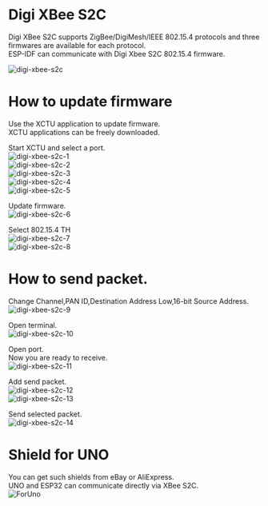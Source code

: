 # Digi XBee S2C
Digi XBee S2C supports ZigBee/DigiMesh/IEEE 802.15.4 protocols and three firmwares are available for each protocol.   
ESP-IDF can communicate with Digi Xbee S2C 802.15.4 firmware.   

![digi-xbee-s2c](https://github.com/nopnop2002/esp-idf-ieee802154/assets/6020549/82b1ebdb-f292-415e-9259-fb2f8a17b5d7)

# How to update firmware
Use the XCTU application to update firmware.   
XCTU applications can be freely downloaded.   

Start XCTU and select a port.   
![digi-xbee-s2c-1](https://github.com/nopnop2002/esp-idf-ieee802154/assets/6020549/cf966e74-c251-4885-a546-e082466bd835)   
![digi-xbee-s2c-2](https://github.com/nopnop2002/esp-idf-ieee802154/assets/6020549/22ce3724-4c50-45f3-8436-085d962a5232)   
![digi-xbee-s2c-3](https://github.com/nopnop2002/esp-idf-ieee802154/assets/6020549/ec3fb1f4-121a-405d-8ff2-f082d5bfe797)   
![digi-xbee-s2c-4](https://github.com/nopnop2002/esp-idf-ieee802154/assets/6020549/da5dadc4-33ce-46d8-b308-2b82850f8997)   
![digi-xbee-s2c-5](https://github.com/nopnop2002/esp-idf-ieee802154/assets/6020549/15c7a802-6267-4780-9e0b-0c9f4c27ca1b)   

Update firmware.   
![digi-xbee-s2c-6](https://github.com/nopnop2002/esp-idf-ieee802154/assets/6020549/552db5d4-bf95-4469-897e-9184050b4da1)   

Select 802.15.4 TH   
![digi-xbee-s2c-7](https://github.com/nopnop2002/esp-idf-ieee802154/assets/6020549/609aedec-dc35-4112-a8a9-e3e8fc534491)   
![digi-xbee-s2c-8](https://github.com/nopnop2002/esp-idf-ieee802154/assets/6020549/6fe7f098-69e6-4325-8066-68ba5aca817b)   

# How to send packet.
Change Channel,PAN ID,Destination Address Low,16-bit Source Address.   
![digi-xbee-s2c-9](https://github.com/nopnop2002/esp-idf-ieee802154/assets/6020549/94fe2d0f-7c4c-4931-8d36-2ff931a54b10)

Open terminal.   
![digi-xbee-s2c-10](https://github.com/nopnop2002/esp-idf-ieee802154/assets/6020549/c61a0ddb-d8a3-4fc9-90e7-6bc5a2974a84)   

Open port.   
Now you are ready to receive.   
![digi-xbee-s2c-11](https://github.com/nopnop2002/esp-idf-ieee802154/assets/6020549/97b39733-1dc5-4db0-94c3-cf26ef82e7e8)   

Add send packet.   
![digi-xbee-s2c-12](https://github.com/nopnop2002/esp-idf-ieee802154/assets/6020549/66ef22ce-ade6-4265-94fc-7009abab099c)   
![digi-xbee-s2c-13](https://github.com/nopnop2002/esp-idf-ieee802154/assets/6020549/24108a63-d753-4bc8-9c19-225317dc190e)   

Send selected packet.   
![digi-xbee-s2c-14](https://github.com/nopnop2002/esp-idf-ieee802154/assets/6020549/ccfed819-dc3e-4df1-8b4e-22a7338341f7)   


# Shield for UNO
You can get such shields from eBay or AliExpress.   
UNO and ESP32 can communicate directly via XBee S2C.   
![ForUno](https://github.com/nopnop2002/esp-idf-ieee802154/assets/6020549/2a749423-80c6-4ffb-8c96-dd9419d9fe3d)


